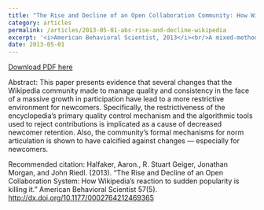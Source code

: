 ```yaml
---
title: "The Rise and Decline of an Open Collaboration Community: How Wikipedia’s reaction to sudden popularity is causing its decline"
category: articles
permalink: /articles/2013-05-01-abs-rise-and-decline-wikipedia
excerpt: '<i>American Behavioral Scientist, 2013</i><br/>A mixed-method, multi-study analysis of editor retention, socialization, gatekeeping, and governance in Wikipedia.'
date: 2013-05-01
---
```


<a href='http://www-users.cs.umn.edu/~halfak/publications/The_Rise_and_Decline/halfaker13rise-preprint.pdf'>Download PDF here</a>

Abstract: This paper presents evidence that several changes that the Wikipedia community made to manage quality and consistency in the face of a massive growth in participation have lead to a more restrictive environment for newcomers. Specifically, the restrictiveness of the encyclopedia’s primary quality control mechanism and the algorithmic tools used to reject contributions is implicated as a cause of decreased newcomer retention. Also, the community’s formal mechanisms for norm articulation is shown to have calcified against changes — especially for newcomers.

 Recommended citation: Halfaker, Aaron., R. Stuart Geiger, Jonathan Morgan, and John Riedl. (2013). “The Rise and Decline of an Open Collaboration System: How Wikipedia’s reaction to sudden popularity is killing it.” American Behavioral Scientist 57(5). http://dx.doi.org/10.1177/0002764212469365